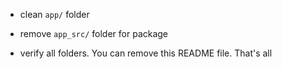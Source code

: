 - clean `app/` folder

- remove `app_src/` folder for package

- verify all folders. You can remove this README file. That's all
